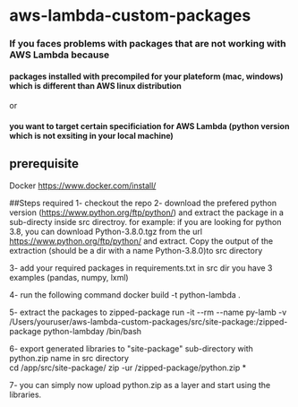 # aws-lambda-custom-packages

### If you faces problems with packages that are not working with AWS Lambda because

#### packages installed with  precompiled for your plateform (mac, windows) which is different than AWS linux distribution 
or
#### you want to target certain specificiation for AWS Lambda (python version which is not exsiting in your local machine)


## prerequisite
Docker https://www.docker.com/install/

##Steps required
1- checkout the repo
2- download the prefered python version (https://www.python.org/ftp/python/) and extract the package in  a sub-directy inside src directroy.
for example: 
if you are looking for python 3.8, you can download Python-3.8.0.tgz from the url https://www.python.org/ftp/python/ and extract.
Copy the output of the extraction (should be a dir with a name Python-3.8.0)to src directory

3- add your required packages in requirements.txt in src dir
you have 3 examples (pandas, numpy, lxml)

4- run the following command 
docker build -t python-lambda .

5- extract the packages to zipped-package
run -it --rm --name py-lamb -v /Users/youruser/aws-lambda-custom-packages/src/site-package:/zipped-package python-lambday /bin/bash

6- export generated libraries to "site-package" sub-directory with python.zip name in src directory    
cd /app/src/site-package/
zip -ur /zipped-package/python.zip *

7- you can simply now upload python.zip as a layer and start using the libraries. 

